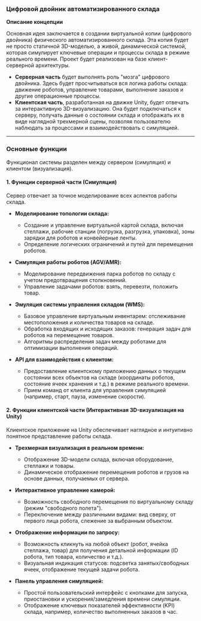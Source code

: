 ### **Цифровой двойник автоматизированного склада**

**Описание концепции**

Основная идея заключается в создании виртуальной копии (цифрового двойника) физического автоматизированного склада. Эта копия будет не просто статичной 3D-моделью, а живой, динамической системой, которая симулирует ключевые операции и процессы склада в режиме реального времени. Проект будет реализован на базе клиент-серверной архитектуры.

*   **Серверная часть** будет выполнять роль "мозга" цифрового двойника. Здесь будет просчитываться вся логика работы склада: движение роботов, управление товарами, выполнение заказов и другие операционные процессы.
*   **Клиентская часть**, разработанная на движке Unity, будет отвечать за интерактивную 3D-визуализацию. Она будет подключаться к серверу, получать данные о состоянии склада и отображать их в виде наглядной трехмерной сцены, позволяя пользователю наблюдать за процессами и взаимодействовать с симуляцией.

---

### **Основные функции**

Функционал системы разделен между сервером (симуляция) и клиентом (визуализация).

#### **1. Функции серверной части (Симуляция)**

Сервер отвечает за точное моделирование всех аспектов работы склада.

*   **Моделирование топологии склада:**
    *   Создание и управление виртуальной картой склада, включая стеллажи, рабочие станции (погрузка, разгрузка, упаковка), зоны зарядки для роботов и конвейерные ленты.
    *   Определение логических ограничений и путей для перемещения роботов.

*   **Симуляция работы роботов (AGV/AMR):**
    *   Моделирование передвижения парка роботов по складу с учетом предотвращения столкновений.
    *   Управление задачами роботов: взять, перевезти, положить товар.

*   **Эмуляция системы управления складом (WMS):**
    *   Базовое управление виртуальным инвентарем: отслеживание местоположения и количества товаров на складе.
    *   Обработка входящих и исходящих заказов: генерация задач для роботов на перемещение товаров.
    *   Алгоритмы распределения задач между роботами для оптимизации выполнения операций.

*   **API для взаимодействия с клиентом:**
    *   Предоставление клиентскому приложению данных о текущем состоянии всех объектов на складе (координаты роботов, состояние ячеек хранения и т.д.) в режиме реального времени.
    *   Прием команд от клиента для управления симуляцией (например, старт, пауза, изменение скорости).

#### **2. Функции клиентской части (Интерактивная 3D-визуализация на Unity)**

Клиентское приложение на Unity обеспечивает наглядное и интуитивно понятное представление работы склада.

*   **Трехмерная визуализация в реальном времени:**
    *   Отображение 3D-модели склада, включая оборудование, стеллажи и товары.
    *   Динамическое отображение перемещения роботов и грузов на основе данных, получаемых от сервера.

*   **Интерактивное управление камерой:**
    *   Возможность свободного перемещения по виртуальному складу (режим "свободного полета").
    *   Переключение между различными видами: вид сверху, от первого лица робота, слежение за выбранным объектом.

*   **Отображение информации по запросу:**
    *   Возможность кликнуть на любой объект (робот, ячейка стеллажа, товар) для получения детальной информации (ID робота, тип товара, количество и т.д.).
    *   Визуальная индикация статусов: подсветка занятых/свободных ячеек, отображение текущей задачи робота.

*   **Панель управления симуляцией:**
    *   Простой пользовательский интерфейс с кнопками для запуска, приостановки и ускорения/замедления времени симуляции.
    *   Отображение ключевых показателей эффективности (KPI) склада, например, количество выполненных заказов в час.